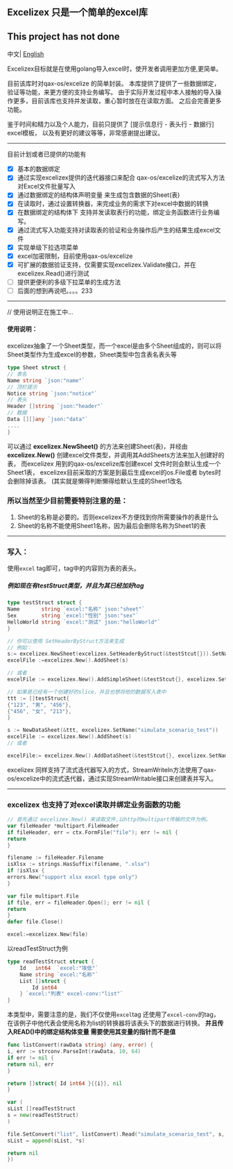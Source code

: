 ## Excelizex 只是一个简单的excel库

## This project has not done

中文| [English](README_ENG.md)

Excelizex目标就是在使用golang导入excel时，使开发者调用更加方便,更简单。

目前该库时对qax-os/excelize 的简单封装。
本库提供了提供了一些数据绑定，验证等功能，来更方便的支持业务编写。
由于实际开发过程中本人接触的导入操作更多，目前该库也支持并发读取，重心暂时放在在读取方面。
之后会完善更多功能。

鉴于时间和精力以及个人能力，目前只提供了 [提示信息行 - 表头行 - 数据行] excel模板，
以及有更好的建议等等，非常感谢提出建议。

****
目前计划或者已提供的功能有

- [x] 基本的数据绑定
- [x] 通过实现excelizex提供的迭代器接口来配合 qax-os/excelize的流式写入方法 对Excel文件批量写入
- [x] 通过数据绑定的结构体声明变量 来生成包含数据的Sheet(表)
- [x] 在读取时，通过设置转换器，来完成业务的需求下对excel中数据的转换
- [x] 在数据绑定的结构体下 支持并发读取表行的功能，绑定业务函数进行业务编写。
- [x] 通过流式写入功能支持对读取表的验证和业务操作后产生的结果生成excel文件
- [x] 实现单级下拉选项菜单
- [x] excel加密限制，目前使用qax-os/excelize
- [x] 可扩展的数据验证支持，仅需要实现excelizex.Validate接口，并在excelizex.Read()进行测试
- [ ] 提供更便利的多级下拉菜单的生成方法
- [ ] 后面的想到再说吧。。。。233
****

// 使用说明正在施工中...

#### 使用说明：

excelizex抽象了一个Sheet类型，而一个excel是由多个Sheet组成的，则可以将
Sheet类型作为生成excel的参数，Sheet类型中包含表名表头等

```go
type Sheet struct {
// 表名
Name string `json:"name"`
// 顶栏提示
Notice string `json:"notice"`
// 表头
Header []string `json:"header"`
// 数据
Data [][]any `json:"data"`
....
}
```

可以通过 **excelizex.NewSheet()** 的方法来创建Sheet(表)，并经由
**excelizex.New()** 创建excel文件类型，并调用其AddSheets方法来加入创建好的表，
而excelizex 用到的qax-os/excelize库创建excel 文件时则会默认生成一个Sheet1表，
excelizex目前采取的方案是到最后生成excel的os.File或者 bytes时会删除掉该表。
(其实就是懒得判断懒得给默认生成的Sheet1改名

### 所以当然至少目前需要特别注意的是：

1. Sheet的名称是必要的。否则excelizex不方便找到你所需要操作的表是什么
2. Sheet的名称不能使用Sheet1名称，因为最后会删除名称为Sheet1的表
****

### 写入：

使用`excel` tag即可，tag中的内容则为表的表头。

##### 例如现在有testStruct类型，并且为其已经加好tag

```go
type testStruct struct {
Name       string `excel:"名称" json:"sheet"`
Sex        string `excel:"性别" json:"sex"`
HelloWorld string `excel:"测试" json:"helloWorld"`
}

```

```go
// 你可以使用 SetHeaderByStruct方法来生成
// 例如：
s:= excelizex.NewSheet(excelizex.SetHeaderByStruct(&testStcut{})).SetName("simulate_scenario_test")
excelFile :=excelizex.New().AddSheet(s)

// 或者
excelFile := excelizex.New().AddSimpleSheet(&testStcut{}, excelizex.SetName("simulate_scenario_test"))

// 如果是已经有一个创建好的slice，并且也想将他的数据写入表中
ttt := []testStruct{
{"123", "男", "456"},
{"456", "女", "213"},
}

s := NewDataSheet(&ttt, excelizex.SetName("simulate_scenario_test"))
excelFile := excelizex.New().AddSheet(s)
// 或者

excelFile:= excelizex.New().AddDataSheet(&testStcut{}, excelizex.SetName("simulate_scenario_test"))
```
excelizex 同样支持了流式迭代器写入的方式，StreamWriteIn方法使用了qax-os/excelize中的流式迭代器，通过实现StreamWritable接口来创建表并写入。

****
### excelizex 也支持了对excel读取并绑定业务函数的功能

```go
// 首先通过 excelizex.New() 来读取文件,以http的multipart传输的文件为例。
var fileHeader *multipart.FileHeader
if fileHeader, err = ctx.FormFile("file"); err != nil {
return
}

filename := fileHeader.Filename
isXlsx := strings.HasSuffix(filename, ".xlsx")
if !isXlsx {
errors.New("support xlsx excel type only")
}

var file multipart.File
if file, err = fileHeader.Open(); err != nil {
return
}
defer file.Close()

excel:=excelizex.New(file)
```
以readTestStruct为例

```go
type readTestStruct struct {
	Id   int64  `excel:"埃低"`
	Name string `excel:"名称"`
	List []struct {
		Id int64
	} `excel:"列表" excel-conv:"list"`
}
```
本类型中，需要注意的是，我们不仅使用`excel`tag 还使用了`excel-conv`的tag，
在该例子中他代表会使用名称为list的转换器将该表头下的数据进行转换。
**并且传入READ()中的绑定结构体变量 需要使用其变量的指针而不是值**
```go
func listConvert(rawData string) (any, error) {
i, err := strconv.ParseInt(rawData, 10, 64)
if err != nil {
return nil, err
}

return []struct{ Id int64 }{{i}}, nil
}

var (
sList []readTestStruct
s = new(readTestStruct)
)

file.SetConvert("list", listConvert).Read("simulate_scenario_test", s, func() error {
sList = append(sList, *s)

return nil
})

```


